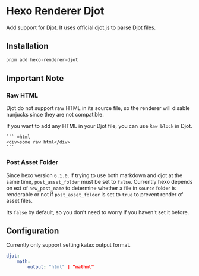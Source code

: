 # Hexo Renderer Djot

Add support for [Djot](https://djot.net). It uses official [djot.js](https://github.com/jgm/djot.js)
to parse Djot files.

## Installation

``` bash
pnpm add hexo-renderer-djot
```

## Important Note

### Raw HTML

Djot do not support raw HTML in its source file, so the renderer will disable nunjucks since
they are not compatible.

If you want to add any HTML in your Djot file, you can use `Raw block` in Djot.

````plaintext
``` =html
<div>some raw html</div>
```
````

### Post Asset Folder

Since hexo version `6.1.0`, If trying to use both markdown and djot at the same time,
`post_asset_folder` must be set to `false`. Currently hexo depends on ext of `new_post_name`
to determine whether a file in `source` folder is renderable or not if `post_asset_folder`
is set to `true` to prevent render of asset files.

Its `false` by default, so you don't need to worry if you haven't set it before.

## Configuration

Currently only support setting katex output format.

``` yaml
djot:
    math:
        output: "html" | "mathml"
```
